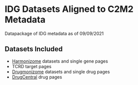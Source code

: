 # IDG Datasets Aligned to C2M2 Metadata

Datapackage of IDG metadata as of 09/09/2021

## Datasets Included
* [Harmonizome](https://maayanlab.cloud/Harmonizome/) datasets and single gene pages
* TCRD target pages
* [Drugmonizome](https://maayanlab.cloud/Drugmonizome/) datasets and single drug pages
* [DrugCentral](https://drugcentral.org/) drug pages
